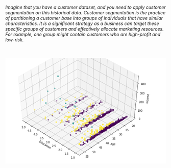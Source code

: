 <h6>Imagine that you have a customer dataset, and you need to apply customer segmentation on this historical data. Customer segmentation is the practice of partitioning a customer base into groups of individuals that have similar characteristics. It is a significant strategy as a business can target these specific groups of customers and effectively allocate marketing resources. For example, one group might contain customers who are high-profit and low-risk.</h6>

<br>
<img src="https://github.com/Proveen/KMEANS_CUSTOMER_SEGMENTATION/blob/master/kmeans.PNG"/>
</br>
